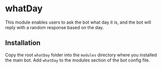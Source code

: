 # whatDay

This module enables users to ask the bot what day it is, and the bot will reply with a random response based on the day.

## Installation

Copy the root `whatDay` folder into the `modules` directory where you installed the main bot. Add `whatDay` to the modules section of the bot config file.